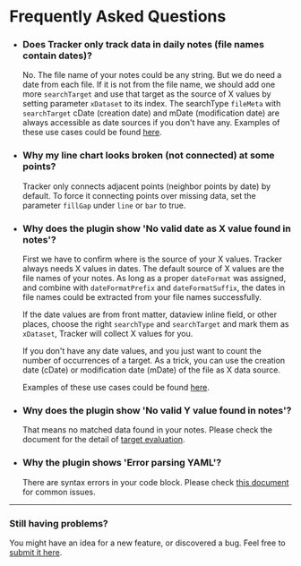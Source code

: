 # Frequently Asked Questions

- ### Does Tracker only track data in daily notes (file names contain dates)?

  No. The file name of your notes could be any string. But we do need a date from each file. If it is not from the file name, we should add one more `searchTarget` and use that target as the source of X values by setting parameter `xDataset` to its index. The searchType `fileMeta` with `searchTarget` cDate (creation date) and mDate (modification date) are always accessible as date sources if you don't have any. Examples of these use cases could be found [here](https://github.com/greater-than/Obsidian-Tracker-Plus/blob/main/examples/TestXDataset.md).

- ### Why my line chart looks broken (not connected) at some points?

  Tracker only connects adjacent points (neighbor points by date) by default. To force it connecting points over missing data, set the parameter `fillGap` under `line` or `bar` to true.

- ### Why does the plugin show 'No valid date as X value found in notes'?

  First we have to confirm where is the source of your X values. Tracker always needs X values in dates. The default source of X values are the file names of your notes. As long as a proper `dateFormat` was assigned, and combine with `dateFormatPrefix` and `dateFormatSuffix`, the dates in file names could be extracted from your file names successfully.

  If the date values are from front matter, dataview inline field, or other places, choose the right `searchType` and `searchTarget` and mark them as `xDataset`, Tracker will collect X values for you.

  If you don't have any date values, and you just want to count the number of occurrences of a target. As a trick, you can use the creation date (cDate) or modification date (mDate) of the file as X data source.

  Examples of these use cases could be found [here](https://github.com/greater-than/Obsidian-Tracker-Plus/blob/main/examples/TestXDataset.md).

- ### Wny does the plugin show 'No valid Y value found in notes'?

  That means no matched data found in your notes. Please check the document for the detail of [target evaluation](https://github.com/greater-than/Obsidian-Tracker-Plus/blob/main/docs/TargetEvaluation.md).

- ### Why the plugin shows 'Error parsing YAML'?

  There are syntax errors in your code block. Please check [this document](https://github.com/greater-than/Obsidian-Tracker-Plus/blob/main/docs/YAML.md) for common issues.

---

### Still having problems?

You might have an idea for a new feature, or discovered a bug.
Feel free to [submit it here](https://github.com/greater-than/Obsidian-Tracker-Plus/issues).
